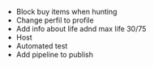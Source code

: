 - Block buy items when hunting
- Change perfil to profile
- Add info about life adnd max life 30/75
- Host
- Automated test
- Add pipeline to publish